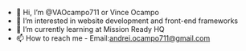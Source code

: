 - 👋 Hi, I’m @VAOcampo711 or Vince Ocampo
- 👀 I’m interested in website development and front-end frameworks
- 🌱 I’m currently learning at Mission Ready HQ
- 📫 How to reach me - Email:andrei.ocampo711@gmail.com

<!---
VAOcampo711/VAOcampo711 is a ✨ special ✨ repository because its `README.md` (this file) appears on your GitHub profile.
You can click the Preview link to take a look at your changes.
--->

